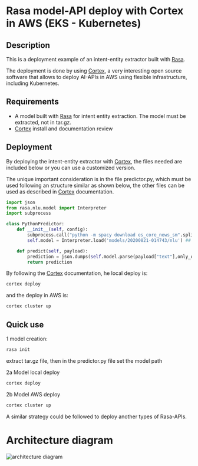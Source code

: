# Rasa model-API deploy with Cortex in AWS (EKS - Kubernetes)

## Description
This is a deployment example of an intent-entity extractor built with [Rasa](https://rasa.com/docs/).

The deployment is done by using [Cortex](https://docs.cortex.dev/), a very interesting open source software that allows to deploy AI-APIs in AWS using flexible infrastructure, including Kubernetes.


## Requirements
- A model built with [Rasa](https://rasa.com/docs/) for intent entity extraction. The model must be extracted, not in tar.gz.
- [Cortex](https://docs.cortex.dev/) install and documentation review

## Deployment
By deploying the intent-entity extractor with [Cortex](https://docs.cortex.dev/), the files needed are included below or
you can use a customized version.


The unique important consideration is in the file  predictor.py, which must be used following an structure similar as shown below,  the other files can be used as described in  [Cortex](https://docs.cortex.dev/) documentation.

```python
import json
from rasa.nlu.model import Interpreter
import subprocess

class PythonPredictor:
    def __init__(self, config):
        subprocess.call("python -m spacy download es_core_news_sm".split(" "))
        self.model = Interpreter.load('models/20200821-014743/nlu') ## this should be an extracted model

    def predict(self, payload):
        prediction = json.dumps(self.model.parse(payload["text"],only_output_properties=True))
        return prediction
```


By following the [Cortex](https://docs.cortex.dev/)  documentation,  he local deploy is:

```bash
cortex deploy
```

and the deploy in AWS is:
```bash
cortex cluster up
```

## Quick use
1 model creation:
```bash
rasa init
```
extract tar.gz file,  then in the predictor.py file set the model path

2a Model local deploy

```bash
cortex deploy
```

2b Model AWS deploy

```bash
cortex cluster up
```

A similar strategy could be followed to deploy another types of Rasa-APIs.


# Architecture diagram

![architecture diagram](https://user-images.githubusercontent.com/808475/83995909-92c1cf00-a90f-11ea-983f-c96117e42aa3.png)



